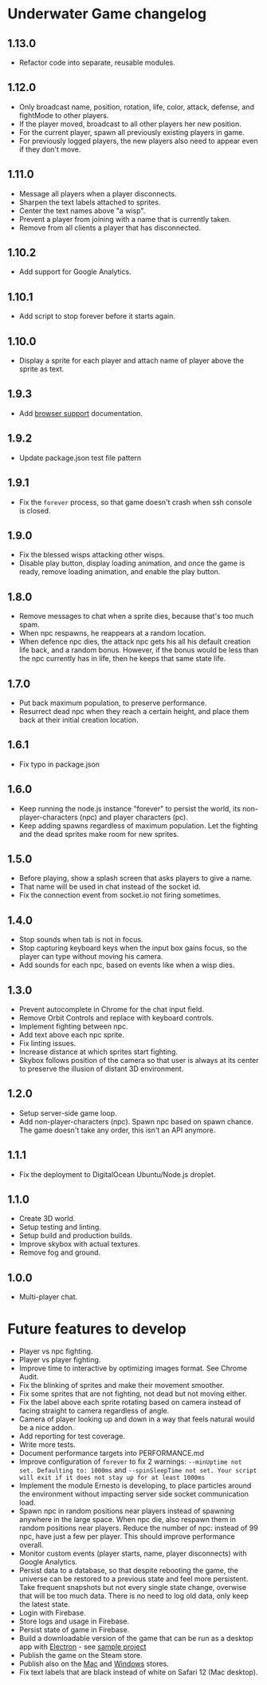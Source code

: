 # Underwater Game changelog

## 1.13.0
- Refactor code into separate, reusable modules.

## 1.12.0
- Only broadcast name, position, rotation, life, color, attack, defense, and fightMode to other players.
- If the player moved, broadcast to all other players her new position.
- For the current player, spawn all previously existing players in game.
- For previously logged players, the new players also need to appear even if they don't move.

## 1.11.0
- Message all players when a player disconnects.
- Sharpen the text labels attached to sprites.
- Center the text names above "a wisp".
- Prevent a player from joining with a name that is currently taken.
- Remove from all clients a player that has disconnected.

## 1.10.2
- Add support for Google Analytics.

## 1.10.1
- Add script to stop forever before it starts again.

## 1.10.0
- Display a sprite for each player and attach name of player above the sprite as text.

## 1.9.3
- Add [browser support](BROWSER_SUPPORT.md) documentation.

## 1.9.2
- Update package.json test file pattern

## 1.9.1
- Fix the `forever` process, so that game doesn't crash when ssh console is closed.

## 1.9.0
- Fix the blessed wisps attacking other wisps.
- Disable play button, display loading animation, and once the game is ready, remove loading animation, and enable the play button.

## 1.8.0
- Remove messages to chat when a sprite dies, because that's too much spam.
- When npc respawns, he reappears at a random location.
- When defence npc dies, the attack npc gets his all his default creation life back, and a random bonus. However, if the bonus would be less than the npc currently has in life, then he keeps that same state life.

## 1.7.0
- Put back maximum population, to preserve performance.
- Resurrect dead npc when they reach a certain height, and place them back at their initial creation location.

## 1.6.1
- Fix typo in package.json

## 1.6.0
- Keep running the node.js instance "forever" to persist the world, its non-player-characters (npc) and player characters (pc).
- Keep adding spawns regardless of maximum population. Let the fighting and the dead sprites make room for new sprites.

## 1.5.0
- Before playing, show a splash screen that asks players to give a name.
- That name will be used in chat instead of the socket id.
- Fix the connection event from socket.io not firing sometimes.

## 1.4.0
- Stop sounds when tab is not in focus.
- Stop capturing keyboard keys when the input box gains focus, so the player can type without moving his camera.
- Add sounds for each npc, based on events like when a wisp dies.

## 1.3.0
- Prevent autocomplete in Chrome for the chat input field.
- Remove Orbit Controls and replace with keyboard controls.
- Implement fighting between npc.
- Add text above each npc sprite.
- Fix linting issues.
- Increase distance at which sprites start fighting.
- Skybox follows position of the camera so that user is always at its center to preserve the illusion of distant 3D environment.

## 1.2.0
- Setup server-side game loop.
- Add non-player-characters (npc). Spawn npc based on spawn chance. The game doesn't take any order, this isn't an API anymore.

## 1.1.1
- Fix the deployment to DigitalOcean Ubuntu/Node.js droplet.

## 1.1.0
- Create 3D world.
- Setup testing and linting.
- Setup build and production builds.
- Improve skybox with actual textures.
- Remove fog and ground.

## 1.0.0
- Multi-player chat.

# Future features to develop
- Player vs npc fighting.
- Player vs player fighting.
- Improve time to interactive by optimizing images format. See Chrome Audit.
- Fix the blinking of sprites and make their movement smoother.
- Fix some sprites that are not fighting, not dead but not moving either.
- Fix the label above each sprite rotating based on camera instead of facing straight to camera regardless of angle.
- Camera of player looking up and down in a way that feels natural would be a nice addon.
- Add reporting for test coverage.
- Write more tests.
- Document performance targets into PERFORMANCE.md
- Improve configuration of `forever` to fix 2 warnings: `--minUptime not set. Defaulting to: 1000ms` and `--spinSleepTime not set. Your script will exit if it does not stay up for at least 1000ms`
- Implement the module Ernesto is developing, to place particles around the environment without impacting server side socket communication load.
- Spawn npc in random positions near players instead of spawning anywhere in the large space. When npc die, also respawn them in random positions near players. Reduce the number of npc: instead of 99 npc, have just a few per player. This should improve performance overall.
- Monitor custom events (player starts, name, player disconnects) with Google Analytics.
- Persist data to a database, so that despite rebooting the game, the universe can be restored to a previous state and feel more persistent. Take frequent snapshots but not every single state change, overwise that will be too much data. There is no need to log old data, only keep the latest state.
- Login with Firebase.
- Store logs and usage in Firebase.
- Persist state of game in Firebase.
- Build a downloadable version of the game that can be run as a desktop app with [Electron](https://electronjs.org/) - see [sample project](https://github.com/jeromeetienne/electron-threejs-example)
- Publish the game on the Steam store.
- Publish also on the [Mac](https://electronjs.org/docs/tutorial/mac-app-store-submission-guide) and [Windows](https://electronjs.org/docs/tutorial/windows-store-guide) stores.
- Fix text labels that are black instead of white on Safari 12 (Mac desktop).
